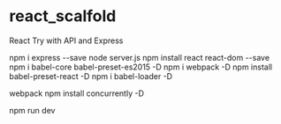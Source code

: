 # react_scalfold
React Try with API and Express

npm i express --save
node server.js
npm install react react-dom --save
npm i babel-core babel-preset-es2015 -D
npm i webpack -D
npm install babel-preset-react -D
npm i babel-loader -D

webpack
npm install concurrently -D

npm run dev
